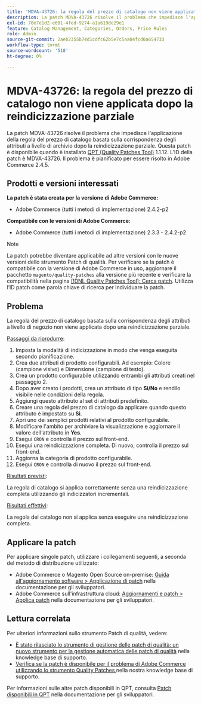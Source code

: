 ```yaml
---
title: 'MDVA-43726: la regola del prezzo di catalogo non viene applicata dopo la reindicizzazione parziale'
description: La patch MDVA-43726 risolve il problema che impedisce l'applicazione della regola del prezzo di catalogo basata sulla corrispondenza degli attributi a livello di archivio dopo la reindicizzazione parziale. Questa patch è disponibile quando è installato [Quality Patches Tool (QPT)](/help/announcements/adobe-commerce-announcements/magento-quality-patches-released-new-tool-to-self-serve-quality-patches.md) 1.1.12. L'ID della patch è MDVA-43726. Il problema è pianificato per essere risolto in Adobe Commerce 2.4.5.
exl-id: 70e7e1d2-e601-4fed-9274-a1a619de29e1
feature: Catalog Management, Categories, Orders, Price Rules
role: Admin
source-git-commit: 2aeb2355b74d1cdfc62b5e7c5aa04fcd0a654733
workflow-type: tm+mt
source-wordcount: '518'
ht-degree: 0%

---
```


# MDVA-43726: la regola del prezzo di catalogo non viene applicata dopo la reindicizzazione parziale

La patch MDVA-43726 risolve il problema che impedisce l&#39;applicazione della regola del prezzo di catalogo basata sulla corrispondenza degli attributi a livello di archivio dopo la reindicizzazione parziale. Questa patch è disponibile quando è installato [QPT (Quality Patches Tool)](/help/announcements/adobe-commerce-announcements/magento-quality-patches-released-new-tool-to-self-serve-quality-patches.md) 1.1.12. L&#39;ID della patch è MDVA-43726. Il problema è pianificato per essere risolto in Adobe Commerce 2.4.5.

## Prodotti e versioni interessati

**La patch è stata creata per la versione di Adobe Commerce:**

* Adobe Commerce (tutti i metodi di implementazione) 2.4.2-p2

**Compatibile con le versioni di Adobe Commerce:**

* Adobe Commerce (tutti i metodi di implementazione) 2.3.3 - 2.4.2-p2

>[!NOTE]
>
>La patch potrebbe diventare applicabile ad altre versioni con le nuove versioni dello strumento Patch di qualità. Per verificare se la patch è compatibile con la versione di Adobe Commerce in uso, aggiornare il pacchetto `magento/quality-patches` alla versione più recente e verificare la compatibilità nella pagina [[!DNL Quality Patches Tool]: Cerca patch](https://experienceleague.adobe.com/tools/commerce-quality-patches/index.html?lang=it). Utilizza l’ID patch come parola chiave di ricerca per individuare la patch.

## Problema

La regola del prezzo di catalogo basata sulla corrispondenza degli attributi a livello di negozio non viene applicata dopo una reindicizzazione parziale.

<u>Passaggi da riprodurre</u>:

1. Imposta la modalità di indicizzazione in modo che venga eseguita secondo pianificazione.
1. Crea due attributi di prodotto configurabili. Ad esempio: Colore (campione visivo) e Dimensione (campione di testo).
1. Crea un prodotto configurabile utilizzando entrambi gli attributi creati nel passaggio 2.
1. Dopo aver creato i prodotti, crea un attributo di tipo **Sì/No** e rendilo visibile nelle condizioni della regola.
1. Aggiungi questo attributo al set di attributi predefinito.
1. Creare una regola del prezzo di catalogo da applicare quando questo attributo è impostato su **Sì**.
1. Apri uno dei semplici prodotti relativi al prodotto configurabile.
1. Modificare l&#39;ambito per archiviare la visualizzazione e aggiornare il valore dell&#39;attributo in **Yes**.
1. Esegui `CRON` e controlla il prezzo sul front-end.
1. Esegui una reindicizzazione completa. Di nuovo, controlla il prezzo sul front-end.
1. Aggiorna la categoria di prodotto configurabile.
1. Esegui `CRON` e controlla di nuovo il prezzo sul front-end.

<u>Risultati previsti</u>:

La regola di catalogo si applica correttamente senza una reindicizzazione completa utilizzando gli indicizzatori incrementali.

<u>Risultati effettivi</u>:

La regola del catalogo non si applica senza eseguire una reindicizzazione completa.

## Applicare la patch

Per applicare singole patch, utilizzare i collegamenti seguenti, a seconda del metodo di distribuzione utilizzato:

* Adobe Commerce o Magento Open Source on-premise: [Guida all&#39;aggiornamento software > Applicazione di patch](https://experienceleague.adobe.com/it/docs/commerce-operations/tools/quality-patches-tool/usage) nella documentazione per gli sviluppatori.
* Adobe Commerce sull&#39;infrastruttura cloud: [Aggiornamenti e patch > Applica patch](https://experienceleague.adobe.com/it/docs/commerce-cloud-service/user-guide/develop/upgrade/apply-patches) nella documentazione per gli sviluppatori.

## Lettura correlata

Per ulteriori informazioni sullo strumento Patch di qualità, vedere:

* [È stato rilasciato lo strumento di gestione delle patch di qualità: un nuovo strumento per la gestione automatica delle patch di qualità](/help/announcements/adobe-commerce-announcements/magento-quality-patches-released-new-tool-to-self-serve-quality-patches.md) nella knowledge base di supporto.
* [Verifica se la patch è disponibile per il problema di Adobe Commerce utilizzando lo strumento Quality Patches ](/help/support-tools/patches-available-in-qpt-tool/check-patch-for-magento-issue-with-magento-quality-patches.md) nella nostra knowledge base di supporto.

Per informazioni sulle altre patch disponibili in QPT, consulta [Patch disponibili in QPT](https://experienceleague.adobe.com/tools/commerce-quality-patches/index.html?lang=it) nella documentazione per gli sviluppatori.
